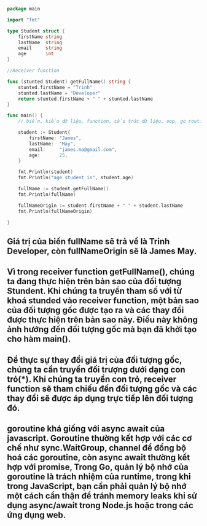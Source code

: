 ```go
package main

import "fmt"

type Student struct {
	firstName string
	lastName  string
	email     string
	age       int
}

//Receiver function

func (stunted Student) getFullName() string {
	stunted.firstName = "Trinh"
	stunted.lastName = "Developer"
	return stunted.firstName + " " + stunted.lastName
}

func main() {
	// biến, kiểu dữ liệu, function, cấu trúc dữ liệu, oop, go routine, channel

	student := Student{
		firstName: "James",
		lastName:  "May",
		email:     "james.ma@gmail.com",
		age:       25,
	}

	fmt.Println(student)
	fmt.Println("age student is", student.age)

	fullName := student.getFullName()
	fmt.Println(fullName)

	fullNameOrigin := student.firstName + " " + student.lastName
	fmt.Println(fullNameOrigin)

}

```

## Giá trị của biến fullName sẽ trả về là **Trinh Developer**, còn fullNameOrigin sẽ là **James May**.

## Vì trong receiver function getFullName(), chúng ta **đang thực hiện trên bản sao** của đối tượng **Stundent**. Khi chúng ta truyền tham số với từ khoá **stunded** vào receiver function, một bản sao của đối tượng gốc được tạo ra và các thay đổi được thực hiện trên bản sao này. Điều này không ảnh hướng đến đối tượng gốc mà bạn đã khởi tạo cho hàm main().

## Để thực sự thay đổi giá trị của đối tượng gốc, chúng ta cần truyền đối trượng **dưới dạng con trỏ(\*)**. Khi chúng ta truyền con trỏ, receiver function sẽ tham chiếu đến đối tượng gốc và các thay đổi sẽ được áp dụng trực tiếp lên đối tượng đó.

## goroutine khá giống với async await của javascript. Goroutine thường kết hợp với các cơ chế như sync.WaitGroup, channel để đồng bộ hoá các goroutine, còn async await thường kết hợp với promise, Trong Go, quản lý bộ nhớ của goroutine là trách nhiệm của runtime, trong khi trong JavaScript, bạn cần phải quản lý bộ nhớ một cách cẩn thận để tránh memory leaks khi sử dụng async/await trong Node.js hoặc trong các ứng dụng web.
